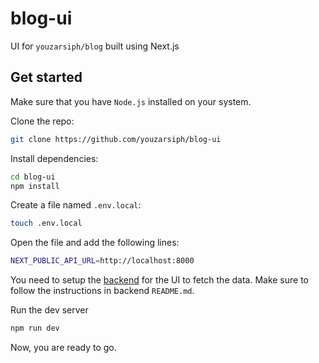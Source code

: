 # blog-ui

UI for `youzarsiph/blog` built using Next.js

## Get started

Make sure that you have `Node.js` installed on your system.

Clone the repo:

```bash
git clone https://github.com/youzarsiph/blog-ui
```

Install dependencies:

```bash
cd blog-ui
npm install
```

Create a file named `.env.local`:

```bash
touch .env.local
```

Open the file and add the following lines:

```bash
NEXT_PUBLIC_API_URL=http://localhost:8000
```

You need to setup the [backend](https://github.com/youzarsiph/blog) for the UI to fetch the data. Make sure to follow the instructions in backend `README.md`.

Run the dev server

```bash
npm run dev
```

Now, you are ready to go.
